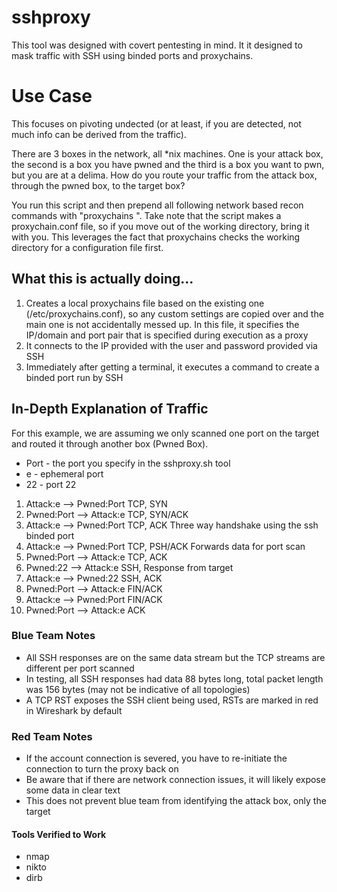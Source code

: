 # sshproxy
This tool was designed with covert pentesting in mind. It it designed to mask traffic with SSH using binded ports and proxychains.

# Use Case
This focuses on pivoting undected (or at least, if you are detected, not much info can be derived from the traffic).

There are 3 boxes in the network, all \*nix machines. One is your attack box, the second is a box you have pwned and the third is a box you want to pwn, but you are at a delima. How do you route your traffic from the attack box, through the pwned box, to the target box?

You run this script and then prepend all following network based recon commands with "proxychains ". Take note that the script makes a proxychain.conf file, so if you move out of the working directory, bring it with you. This leverages the fact that proxychains checks the working directory for a configuration file first.

## What this is actually doing...
1. Creates a local proxychains file based on the existing one (/etc/proxychains.conf), so any custom settings are copied over and the main one is not accidentally messed up. In this file, it specifies the IP/domain and port pair that is specified during execution as a proxy
2. It connects to the IP provided with the user and password provided via SSH
3. Immediately after getting a terminal, it executes a command to create a binded port run by SSH

## In-Depth Explanation of Traffic
For this example, we are assuming we only scanned one port on the target and routed it through another box (Pwned Box).
- Port - the port you specify in the sshproxy.sh tool
- e - ephemeral port
- 22 - port 22

1. Attack:e --> Pwned:Port TCP, SYN 
2. Pwned:Port --> Attack:e TCP, SYN/ACK
3. Attack:e --> Pwned:Port TCP, ACK Three way handshake using the ssh binded port
4. Attack:e --> Pwned:Port TCP, PSH/ACK Forwards data for port scan
5. Pwned:Port --> Attack:e TCP, ACK
6. Pwned:22 --> Attack:e SSH, Response from target
7. Attack:e --> Pwned:22 SSH, ACK
8. Pwned:Port --> Attack:e FIN/ACK
9. Attack:e --> Pwned:Port FIN/ACK
10. Pwned:Port --> Attack:e ACK

### Blue Team Notes
- All SSH responses are on the same data stream but the TCP streams are different per port scanned
- In testing, all SSH responses had data 88 bytes long, total packet length was 156 bytes (may not be indicative of all topologies)
- A TCP RST exposes the SSH client being used, RSTs are marked in red in Wireshark by default

### Red Team Notes
- If the account connection is severed, you have to re-initiate the connection to turn the proxy back on
- Be aware that if there are network connection issues, it will likely expose some data in clear text
- This does not prevent blue team from identifying the attack box, only the target

#### Tools Verified to Work
- nmap
- nikto
- dirb

